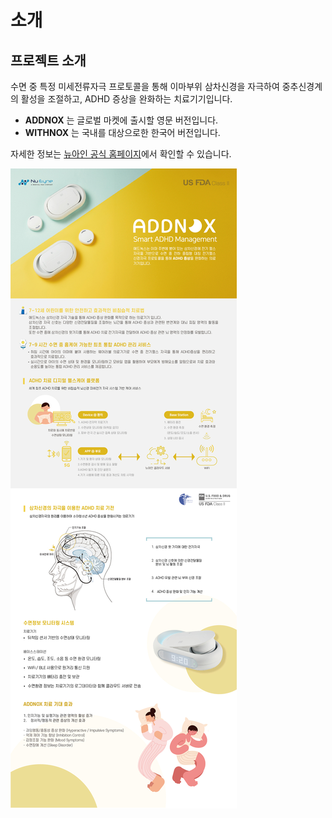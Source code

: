 # **소개**

## **프로젝트 소개**
수면 중 특정 미세전류자극 프로토콜을 통해 이마부위 삼차신경을 자극하여 중추신경계의 활성을 조절하고,
ADHD 증상을 완화하는 치료기기입니다.

- **ADDNOX** 는 글로벌 마켓에 출시할 영문 버전입니다.
- **WITHNOX** 는 국내를 대상으로한 한국어 버전입니다.

자세한 정보는 [뉴아인 공식 홈페이지](https://nueyne.com/sub/product/product06.html)에서 확인할 수 있습니다.

![alt text](adhd_kr.png)